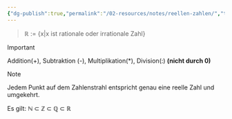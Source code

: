 ```yaml
---
{"dg-publish":true,"permalink":"/02-resources/notes/reellen-zahlen/","tags":["mathe/reellen-Zahlen"],"noteIcon":"","updated":"2024-10-22T10:33:02.940+02:00"}
---
```


>$\mathbb{R}$ := {x|x ist rationale oder irrationale Zahl}

>[!important] 
> Addition(+), Subtraktion (-), Multiplikation(*), Division(:) **(nicht durch 0)**

>[!note]
> Jedem Punkt auf dem Zahlenstrahl entspricht genau eine reelle Zahl und umgekehrt.

Es gilt: $\mathbb{N}$ $\subset$ $\mathbb{Z}$ $\subset$ $\mathbb{Q}$ $\subset$ $\mathbb{R}$
